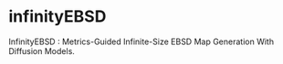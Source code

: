 # infinityEBSD
InfinityEBSD : Metrics-Guided Infinite-Size EBSD Map Generation With Diffusion Models.
